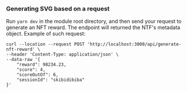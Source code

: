 ### Generating SVG based on a request

Run `yarn dev` in the module root directory, and then send your request to generate an NFT reward. The endpoint will returned the NTF's metadata object. Example of such request:

```
curl --location --request POST 'http://localhost:3000/api/generate-nft-reward' \
--header 'Content-Type: application/json' \
--data-raw '{
    "reward": 98234.23,
    "score": 4,
    "scoreOutOf": 6,
    "sessionId": "skibidibiba"
}'
```
